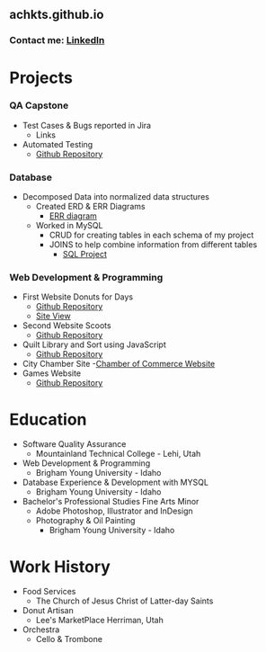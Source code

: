 ## achkts.github.io
### Contact me: [LinkedIn](https://www.linkedin.com/in/audrey-checketts/)

# Projects
### QA Capstone
- Test Cases & Bugs reported in Jira
  - Links
- Automated Testing 
  - [Github Repository](https://github.com/achkts/QACapstone)

### Database
- Decomposed Data into normalized data structures
  - Created ERD & ERR Diagrams
    - [ERR diagram](https://github.com/achkts/achkts.github.io/blob/main/docs/assets/final_ERR_Diagram_gamers_guild.jpg)
  - Worked in MySQL
    - CRUD for creating tables in each schema of my project
    - JOINS to help combine information from different tables
        - [SQL Project](https://github.com/achkts/achkts.github.io/blob/main/docs/assets/SQL%20Games.pdf)

### Web Development & Programming 
- First Website Donuts for Days
  - [Github Repository](https://github.com/achkts/wdd130/tree/master/donuts4days)
  - [Site View](https://achkts.github.io/wdd130/donuts4days/)
- Second Website Scoots
  - [Github Repository](https://github.com/achkts/wdd230/tree/main/scoots)
- Quilt Library and Sort using JavaScript
  - [Github Repository](https://github.com/achkts/cse121b/tree/master/week06)
- City Chamber Site
  -[Chamber of Commerce Website](https://achkts.github.io/wdd230/chamber/index.html) 
- Games Website 
  - [Github Repository](https://github.com/achkts/games_galore/tree/main/src)

# Education
- Software Quality Assurance
   - Mountainland Technical College - Lehi, Utah
- Web Development & Programming
  - Brigham Young University - Idaho
- Database Experience & Development with MYSQL
  - Brigham Young University - Idaho
- Bachelor's Professional Studies Fine Arts Minor
  - Adobe Photoshop, Illustrator and InDesign
  - Photography & Oil Painting
      - Brigham Young University - Idaho

# Work History
- Food Services
  - The Church of Jesus Christ of Latter-day Saints
- Donut Artisan
  - Lee's MarketPlace Herriman, Utah
- Orchestra
  - Cello & Trombone
